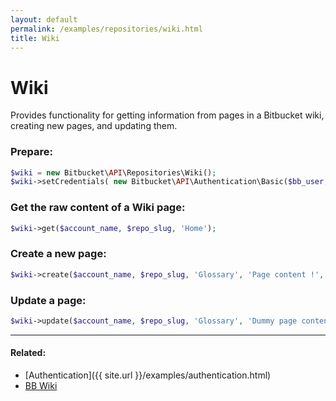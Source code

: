 ```yaml
---
layout: default
permalink: /examples/repositories/wiki.html
title: Wiki
---
```


# Wiki

Provides functionality for getting information from pages in a Bitbucket wiki, creating new pages, and updating them.

### Prepare:

```php
$wiki = new Bitbucket\API\Repositories\Wiki();
$wiki->setCredentials( new Bitbucket\API\Authentication\Basic($bb_user, $bb_pass) );
```

### Get the raw content of a Wiki page:

```php
$wiki->get($account_name, $repo_slug, 'Home');
```

### Create a new page:

```php
$wiki->create($account_name, $repo_slug, 'Glossary', 'Page content !', '/Glossary');
```

### Update a page:

```php
$wiki->update($account_name, $repo_slug, 'Glossary', 'Dummy page content !');
```

----

#### Related:
  * [Authentication]({{ site.url }}/examples/authentication.html)
  * [BB Wiki](https://confluence.atlassian.com/display/BITBUCKET/wiki+Resources)
